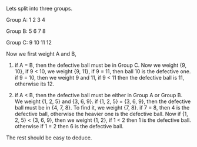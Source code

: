 
Lets split into three groups.

 
Group A: 1 2 3 4

Group B: 5 6 7 8

Group C: 9 10 11 12

Now we first weight A and B,

1. if A = B, then the defective ball must be in Group C. Now we weight {9, 10}, if 9 < 10, we weight {9, 11}, if 9 = 11, then ball 10 is the defective one. if 9 = 10,
then we weight 9 and 11, if 9 < 11 then the defective ball is 11, otherwise its 12.

2. if A < B, then the defective ball must be either in Group A or Group B. We weight {1, 2, 5} and {3, 6, 9}.
if {1, 2, 5} = {3, 6, 9}, then the defective ball must be in {4, 7, 8}. To find it, we weight {7, 8}. if 7 = 8, then 4 is the defective ball, otherwise the heavier one is
the defective ball. Now if {1, 2, 5} < {3, 6, 9}, then we weight {1, 2}, if 1 < 2 then 1 is the defective ball. otherwise if 1 = 2 then 6 is the defective ball.

The rest should be easy to deduce.
